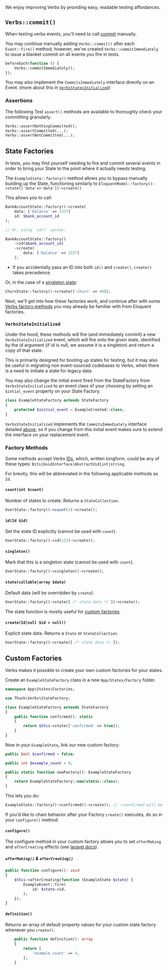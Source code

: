 We enjoy improving Verbs by providing easy, readable testing affordances.

## `Verbs::commit()`

When testing verbs events, you'll need to call [commit](/docs/reference/events#content-committing) manually.

You may continue manually adding `Verbs::commit()` after each `Event::fire()` method; however, we've created `Verbs::commitImmediately` to issue a blanket commit on all events you fire in tests.

```php
beforeEach(function () {
    Verbs::commitImmediately();
});
```

You may also implement the `CommitsImmediately` interface directly on an Event.
(more about this in [`VerbsStatesInitialized`](testing#content-verbsstateinitialized))

### Assertions

The following Test `assert()` methods are available to thoroughly check your committing granularly.

```php
Verbs::assertNothingCommitted();
Verbs::assertCommitted(...);
Verbs::assertNotCommitted(...);
```

## State Factories

In tests, you may find yourself needing to fire and commit several events in order to bring your State to the point where it actually needs testing.

The `ExampleState::factory()` method allows you to bypass manually building up the State, functioning similarly to `EloquentModel::factory()->state(['data'=>'data'])->create()`

This allows you to call:

```php
BankAccountState::factory()->create(
    data: ['balance' => 1337]
    id: $bank_account_id
);

// Or, using `id()` syntax:

BankAccountState::factory()
    ->id($bank_account_id)
    ->create(
        data: ['balance' => 1337]
    );
```

- If you accidentally pass an ID into both `id()` and `create()`, `create()` takes precedence.

Or, in the case of a [singleton state](/docs/reference/states#content-singleton-states):

```php
ChurnState::factory()->create(['churn' => 40]);
```

Next, we'll get into how these factories work, and continue after with some [Verbs factory methods](testing#content-factory-methods) you may already be familiar with from Eloquent factories.

### `VerbsStateInitialized`

Under the hood, these methods will fire (and immediately commit) a new `VerbsStateInitialized` event, which will fire onto the given state, identified by the id argument (if id is null, we assume it is a singleton) and return a copy of that state.

This is primarily designed for booting up states for testing, but it may also be useful in migrating non event-sourced codebases to Verbs, when there is a need to initiate a state for legacy data.

You may also change the initial event fired from the StateFactory from `VerbsStateInitialized` to an event class of your choosing by setting an `$intial_event` property on your State Factory.

```php
class ExampleStateFactory extends StateFactory
{
    protected $initial_event = ExampleCreated::class;
}
```

`VerbsStateInitialized` implements the `CommitsImmediately` interface detailed [above](testing#content-verbscommit), so if you change from this initial event makes sure to extend the interface on your replacement event.

### Factory Methods

Some methods accept Verbs [IDs](/docs/technical/ids), which, written longform, could be any of these types: `Bits|UuidInterface|AbstractUid|int|string`.

For brevity, this will be abbreviated in the following applicable methods as `Id`.

#### `count(int $count)`

Number of states to create. Returns a `StateCollection`.

```php
UserState::factory()->count(3)->create();
```

#### `id(Id $id)`

Set the state ID explicitly (cannot be used with `count`).

```php
UserState::factory()->id(123)->create();
```

#### `singleton()`

Mark that this is a singleton state (cannot be used with `count`).

```php
UserState::factory()->singleton()->create();
```

#### `state(callable|array $data)`

Default data (will be overridden by `create`).

```php
UserState::factory()->state([ /* state data */ ])->create();
```

The state function is mostly useful for [custom factories](#content-custom-factories).

#### `create(Id|null $id = null))`

Explicit state data. Returns a `State` or `StateCollection`.

```php
UserState::factory()->create([ /* state data */ ]);
```

## Custom Factories

Verbs makes it possible to create your own custom factories for your states.

Create an `ExampleStateFactory` class in a new `App/States/Factory` folder.

```php
namespace App\States\Factories;

use Thunk\Verbs\StateFactory;

class ExampleStateFactory extends StateFactory
{
    public function confirmed(): static
    {
        return $this->state(['confirmed' => true]);
    }
}
```

Now in your `ExampleState`, link our new custom factory:

```php
public bool $confirmed = false;

public int $example_count = 0;

public static function newFactory(): ExampleStateFactory
{
    return ExampleStateFactory::new(static::class);
}
```

This lets you do:

```php
ExampleState::factory()->confirmed()->create(); // ->confirmed will be true
```

If you'd like to chain behavior after your Factory `create()` executes, do so in your `configure()` method:

#### `configure()`

The configure method in your custom factory allows you to set `afterMaking` and `afterCreating` effects (see [laravel docs](https://laravel.com/docs/11.x/eloquent-factories#factory-callbacks)).

##### `afterMaking()` & `afterCreating()`

```php
public function configure(): void
{
    $this->afterCreating(function (ExampleState $state) {
        ExampleEvent::fire(
            id: $state->id,
        );
    });
}
```

#### `definition()`

Returns an array of default property values for your custom state factory whenever you `create()`.

```php
    public function definition(): array
    {
        return [
            'example_count' => 4,
        ];
    }
```

